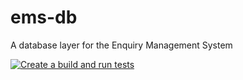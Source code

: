 # ems-db

A database layer for the Enquiry Management System

[![Create a build and run tests](https://github.com/AndrewIsh/ems-db/actions/workflows/build-and-test.yml/badge.svg?branch=master)](https://github.com/AndrewIsh/ems-db/actions/workflows/build-and-test.yml)
